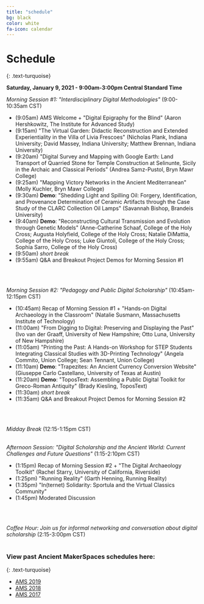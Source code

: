 ```yaml
---
title: "schedule"
bg: black
color: white
fa-icon: calendar
---
```


# Schedule
{: .text-turquoise}

**Saturday, January 9, 2021 - 9:00am-3:00pm Central Standard Time**

<em>Morning Session #1: "Interdisciplinary Digital Methodologies"</em> (9:00-10:35am CST)

- (9:05am) AMS Welcome + "Digital Epigraphy for the Blind" (Aaron Hershkowitz, The Institute for Advanced Study)
- (9:15am) "The Virtual Garden: Didactic Reconstruction and Extended Experientiality in the Villa of Livia Frescoes" (Nicholas Plank, Indiana University; David Massey, Indiana University; Matthew Brennan, Indiana University)
- (9:20am) "Digital Survey and Mapping with Google Earth: Land Transport of Quarried Stone for Temple Construction at Selinunte, Sicily in the Archaic and Classical Periods" (Andrea Samz-Pustol, Bryn Mawr College)
- (9:25am) "Mapping Victory Networks in the Ancient Mediterranean" (Molly Kuchler, Bryn Mawr College)
- (9:30am) **Demo**: "Shedding Light and Spilling Oil: Forgery, Identification, and Provenance Determination of Ceramic Artifacts through the Case Study of the CLARC Collection Oil Lamps" (Savannah Bishop, Brandeis University)
- (9:40am) **Demo**: "Reconstructing Cultural Transmission and Evolution through Genetic Models" (Anne-Catherine Schaaf, College of the Holy Cross; Augusta Holyfield, College of the Holy Cross; Natalie DiMattia, College of the Holy Cross; Luke Giuntoli, College of the Holy Cross; Sophia Sarro, College of the Holy Cross)
- (9:50am) <em>short break</em>
- (9:55am) Q&A and Breakout Project Demos for Morning Session #1
<br/>
<br/>

<em>Morning Session #2: "Pedagogy and Public Digital Scholarship"</em> (10:45am-12:15pm CST)

- (10:45am) Recap of Morning Session #1 + "Hands-on Digital Archaeology in the Classroom" (Natalie Susmann, Massachusetts Institute of Technology)
- (11:00am) "From Digging to Digital: Preserving and Displaying the Past" (Ivo van der Graaff, University of New Hampshire; Otto Luna, University of New Hampshire)
- (11:05am) "Printing the Past: A Hands-on Workshop for STEP Students Integrating Classical Studies with 3D-Printing Technology" (Angela Commito, Union College; Sean Tennant, Union College)
- (11:10am) **Demo**: "Trapezites: An Ancient Currency Conversion Website" (Giuseppe Carlo Castellano, University of Texas at Austin)
- (11:20am) **Demo**: "ToposText: Assembling a Public Digital Toolkit for Greco-Roman Antiquity" (Brady Kiesling, ToposText)
- (11:30am) <em>short break</em>
- (11:35am) Q&A and Breakout Project Demos for Morning Session #2
<br/>
<br/>

<em>Midday Break</em> (12:15-1:15pm CST)
<br/>
<br/>

<em>Afternoon Session: "Digital Scholarship and the Ancient World: Current Challenges and Future Questions"</em> (1:15-2:10pm CST)

- (1:15pm) Recap of Morning Session #2 + "The Digital Archaeology Toolkit" (Rachel Starry, University of California, Riverside)
- (1:25pm) "Running Reality" (Garth Henning, Running Reality)
- (1:35pm) "In(ternet) Solidarity: Sportula and the Virtual Classics Community"
- (1:45pm) Moderated Discussion
<br/>
<br/>

<em>Coffee Hour: Join us for informal networking and conversation about digital scholarship</em> (2:15-3:00pm CST)
<br/>
<br/>

### View past Ancient MakerSpaces schedules here:
{: .text-turquoise}
- [AMS 2019](https://diyclassics.github.io/ams-2019/)
- [AMS 2018](https://diyclassics.github.io/ams-2018/)
- [AMS 2017](https://diyclassics.github.io/ams/)
